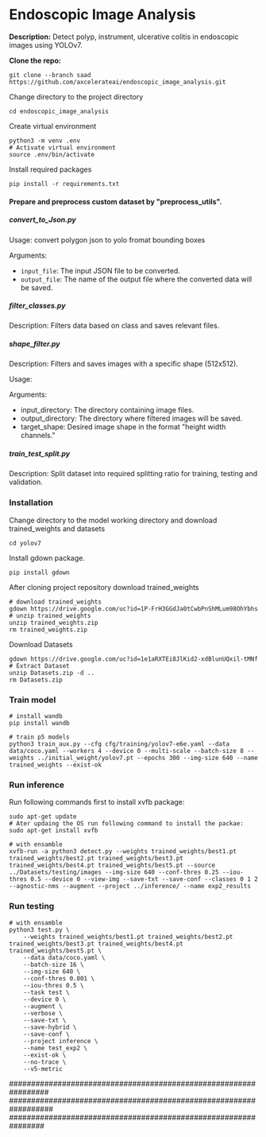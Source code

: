 # Endoscopic Image Analysis
**Description:** 
Detect polyp, instrument, ulcerative colitis in endoscopic images using YOLOv7.

**Clone the repo:**
```shell
git clone --branch saad https://github.com/axcelerateai/endoscopic_image_analysis.git
```

Change directory to the project directory
```shell
cd endoscopic_image_analysis
```
Create virtual environment
```shell
python3 -m venv .env
# Activate virtual environment
source .env/bin/activate
```
Install required packages
```shell
pip install -r requirements.txt
```
#### Prepare and preprocess custom dataset by "preprocess_utils".

##### convert_to_Json.py
Usage: convert polygon json to yolo fromat bounding boxes

Arguments:
- `input_file`: The input JSON file to be converted.
- `output_file`: The name of the output file where the converted data will be saved.

##### filter_classes.py

Description: Filters data based on class and saves relevant files.

##### shape_filter.py

Description: Filters and saves images with a specific shape (512x512).

Usage:

Arguments:
- input_directory: The directory containing image files.
- output_directory: The directory where filtered images will be saved.
- target_shape: Desired image shape in the format "height width channels."

##### train_test_split.py

Description: Split dataset into required splitting ratio for training, testing and validation.

### Installation

Change directory to the model working directory and download trained_weights and datasets
``` shell
cd yolov7
```
Install gdown package.
``` shell
pip install gdown
``` 
After cloning project repository download trained_weights
```shell
# download trained_weights
gdown https://drive.google.com/uc?id=1P-FrH3GGdJa0tCwbPnShMLum98OhYbhs
# unzip trained_weights
unzip trained_weights.zip
rm trained_weights.zip
```
Download Datasets
```shell
gdown https://drive.google.com/uc?id=1e1aRXTEi8JlKid2-xdBlunUQxil-tMNf
# Extract Dataset
unzip Datasets.zip -d .. 
rm Datasets.zip
```

### Train model

```shell
# install wandb
pip install wandb
```

``` shell
# train p5 models
python3 train_aux.py --cfg cfg/training/yolov7-e6e.yaml --data data/coco.yaml --workers 4 --device 0 --multi-scale --batch-size 8 --weights ../initial_weight/yolov7.pt --epochs 300 --img-size 640 --name trained_weights --exist-ok
```


### Run inference
Run following commands first to install xvfb package:

``` shell
sudo apt-get update
# Ater updaing the OS run following command to install the packae:
sudo apt-get install xvfb
```

``` shell
# with ensamble
xvfb-run -a python3 detect.py --weights trained_weights/best1.pt trained_weights/best2.pt trained_weights/best3.pt trained_weights/best4.pt trained_weights/best5.pt --source ../Datasets/testing/images --img-size 640 --conf-thres 0.25 --iou-thres 0.5 --device 0 --view-img --save-txt --save-conf --classes 0 1 2 --agnostic-nms --augment --project ../inference/ --name exp2_results
```

### Run testing

``` shell
# with ensamble
python3 test.py \
    --weights trained_weights/best1.pt trained_weights/best2.pt trained_weights/best3.pt trained_weights/best4.pt trained_weights/best5.pt \
    --data data/coco.yaml \
    --batch-size 16 \
    --img-size 640 \
    --conf-thres 0.001 \
    --iou-thres 0.5 \
    --task test \
    --device 0 \
    --augment \
    --verbose \
    --save-txt \
    --save-hybrid \
    --save-conf \
    --project inference \
    --name test_exp2 \
    --exist-ok \
    --no-trace \
    --v5-metric
```

#################################################################
##################################################################
################################################################
